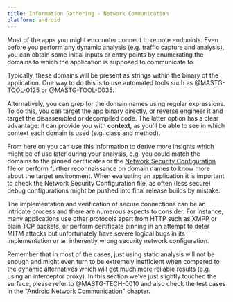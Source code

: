 ```yaml
---
title: Information Gathering - Network Communication
platform: android
---
```


Most of the apps you might encounter connect to remote endpoints. Even before you perform any dynamic analysis (e.g. traffic capture and analysis), you can obtain some initial inputs or entry points by enumerating the domains to which the application is supposed to communicate to.

Typically, these domains will be present as strings within the binary of the application. One way to do this is to use automated tools such as @MASTG-TOOL-0125 or @MASTG-TOOL-0035.

Alternatively, you can _grep_ for the domain names using regular expressions. To do this, you can target the app binary directly, or reverse engineer it and target the disassembled or decompiled code. The latter option has a clear advantage: it can provide you with **context**, as you'll be able to see in which context each domain is used (e.g. class and method).

From here on you can use this information to derive more insights which might be of use later during your analysis, e.g. you could match the domains to the pinned certificates or the [Network Security Configuration](../../Document/0x05g-Testing-Network-Communication.md#android-network-security-configuration) file or perform further reconnaissance on domain names to know more about the target environment. When evaluating an application it is important to check the Network Security Configuration file, as often (less secure) debug configurations might be pushed into final release builds by mistake.

The implementation and verification of secure connections can be an intricate process and there are numerous aspects to consider. For instance, many applications use other protocols apart from HTTP such as XMPP or plain TCP packets, or perform certificate pinning in an attempt to deter MITM attacks but unfortunately have severe logical bugs in its implementation or an inherently wrong security network configuration.

Remember that in most of the cases, just using static analysis will not be enough and might even turn to be extremely inefficient when compared to the dynamic alternatives which will get much more reliable results (e.g. using an interceptor proxy). In this section we've just slightly touched the surface, please refer to @MASTG-TECH-0010 and also check the test cases in the "[Android Network Communication](../../Document/0x05g-Testing-Network-Communication.md)" chapter.
